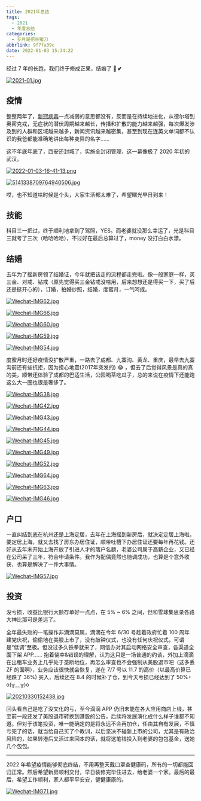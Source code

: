 ```yaml
---
title: 2021年总结
tags:
  - 2021
  - 年度总结
categories:
  - 岁月是把杀猪刀
abbrlink: 9f7fa39c
date: 2022-01-03 15:34:22
---
```


经过 7 年的长跑，我们终于修成正果，结婚了 💖 💕 

[![2021-01.jpg](https://i.postimg.cc/Yq2QfYKS/2021-01.jpg)](https://postimg.cc/G9NBbBp0)

<!--more-->

## 疫情

整整两年了，[新冠病毒](https://zh.wikipedia.org/wiki/2019冠状病毒病疫情)一点减弱的意思都没有，反而是在持续地进化，从德尔塔到奥密克戎，无症状的潜伏周期越来越长，传播和扩散的能力越来越强，每次爆发涉及到的人群和区域越来越多，新闻资讯越来越密集，甚至到现在连英文单词都不认识的我爸都能准确地讲出每种变异的名字……

这不年底年底了，西安还封城了，实施全封闭管理，这一幕像极了 2020 年初的武汉。

[![2022-01-03-16-41-13.png](https://i.postimg.cc/YS2wkQ9T/2022-01-03-16-41-13.png)](https://postimg.cc/18ddrnDK)

[![5141338709764940506.jpg](https://i.postimg.cc/prHCbJVF/5141338709764940506.jpg)](https://postimg.cc/R6gKwfHS)

哎，也不知道啥时候是个头，大家生活都太难了，希望曙光早日到来！

## 技能

科目三一把过，终于顺利地拿到了驾照，YES。而老婆就没那么幸运了，光是科目三就考了三次（哈哈哈哈），不过好在最后总算过了，money 没打白白水漂。

## 结婚

去年为了摇新房领了结婚证，今年就把该走的流程都走完啦。像一般家庭一样，买三金、对戒、钻戒（原先觉得买三金钻戒没啥用，后来想想还是得买一下，买了后还是挺开心的），订婚，拍婚纱照，结婚，度蜜月，一气呵成。

[![Wechat-IMG62.jpg](https://i.postimg.cc/SKJ5d4xt/Wechat-IMG62.jpg)](https://postimg.cc/jWYZqGNz)

[![Wechat-IMG66.jpg](https://i.postimg.cc/MHwX1q8h/Wechat-IMG66.jpg)](https://postimg.cc/njdHJ8rk)

[![Wechat-IMG60.jpg](https://i.postimg.cc/3xKFCQB5/Wechat-IMG60.jpg)](https://postimg.cc/HVhMdKRB)

[![Wechat-IMG59.jpg](https://i.postimg.cc/xTVR8zNd/Wechat-IMG59.jpg)](https://postimg.cc/dDndSDBM)

[![Wechat-IMG54.jpg](https://i.postimg.cc/dQfrzKnK/Wechat-IMG54.jpg)](https://postimg.cc/SjWnM3wZ)

度蜜月时还好疫情没扩散严重，一路去了成都、九寨沟、黄龙、重庆，最早去九寨沟前还有些抗拒，因为担心地震(2017年突发的) 😂 ，但去了后觉得风景是真的真的美，顺带还体验了成都的巴适生活，公园喝茶吃瓜子，总的来说在疫情下还能跑这么大一圈也很是奢侈了。

[![Wechat-IMG38.jpg](https://i.postimg.cc/d0bt2wYJ/Wechat-IMG38.jpg)](https://postimg.cc/R3TB9rhY)

[![Wechat-IMG42.jpg](https://i.postimg.cc/g0ZGkQ6Q/Wechat-IMG42.jpg)](https://postimg.cc/jWtpM8c4)

[![Wechat-IMG43.jpg](https://i.postimg.cc/gjNWTPfX/Wechat-IMG43.jpg)](https://postimg.cc/4H7qYj4s)

[![Wechat-IMG44.jpg](https://i.postimg.cc/vHZM6cVW/Wechat-IMG44.jpg)](https://postimg.cc/23MgsjT6)

[![Wechat-IMG45.jpg](https://i.postimg.cc/fTynRpGC/Wechat-IMG45.jpg)](https://postimg.cc/w3CbWfTR)

[![Wechat-IMG49.jpg](https://i.postimg.cc/JnMSV23b/Wechat-IMG49.jpg)](https://postimg.cc/NyCdRbzM)

[![Wechat-IMG52.jpg](https://i.postimg.cc/m2Jq2DNZ/Wechat-IMG52.jpg)](https://postimg.cc/gny4gGT1)

[![Wechat-IMG64.jpg](https://i.postimg.cc/pXgtpkYF/Wechat-IMG64.jpg)](https://postimg.cc/gnq77V7z)

[![Wechat-IMG63.jpg](https://i.postimg.cc/zXLrz4WN/Wechat-IMG63.jpg)](https://postimg.cc/QHrPS40Y)

[![Wechat-IMG46.jpg](https://i.postimg.cc/K8K2JwQj/Wechat-IMG46.jpg)](https://postimg.cc/75ydLBFr)


## 户口

一直纠结到底在杭州还是上海定居，去年在上海摇到新房后，就决定定居上海啦。要定居上海，就又去找了房东办居住证，顺带吐槽下办居住证还要每年再花钱。还好从去年末开始上海开放了引进人才的落户名额，老婆公司属于高薪企业，又已经在公司呆了三年，符合申请条件。我作为配偶竟然也随调成功，也算是个意外收获，也算是解决了一件大事情。

[![Wechat-IMG57.jpg](https://i.postimg.cc/PrkrL35w/Wechat-IMG57.jpg)](https://postimg.cc/t72HwzPq)

## 投资

没亏损，收益比银行大额存单好一点点，在 5% ~ 6% 之间，但和雪球集思录各路大神比那可是差远了。

全年最失败的一笔操作非滴滴莫属，滴滴在今年 6/30 号趁着政府忙着 100 周年建党庆祝，偷偷地在美股上市了，没有敲钟仪式，也没有任何庆祝仪式，可谓是“低调”至极。但没过多久铁拳就来了，网信办对其启动网络安全审查，各渠道全面下架 APP…… 抱着侥幸&错误的理解，认为这只是一场普通的约谈，外加上滴滴在出租车业务上几乎处于垄断地位，再怎么审查也不会强制从美股退市吧（这多丢 ZF 的面啊），业务应该很快就会恢复，遂在 7/7 号以 11.7 的高价（以最高价算已经跌了 36%) 买入，后续还在 8.4 的时候补了仓，到今天亏损已经达到了 50%+ o(╥﹏╥)o 

[![20210330152438.jpg](https://i.postimg.cc/fbmXrWT2/20210330152438.jpg)](https://postimg.cc/mcZtcs9C)

回头看自己是吃了没文化的亏，至今滴滴 APP 仍旧未能在各大应用商店上线，甚至前一段还发了美股退市转换到港股的公告，后续将发展演化成什么样子谁都不知道。但对于该笔投资，唯一能确定的是将永远不会再加仓，任由其自有发展，不慎亏完了的话，就当给自己买了个教训，以后坚决不碰新上市的公司，尤其是有政治风险的，如果转港后又活过来回本的话，就将这笔钱投入到老婆的包包基金，送她几个包包。

-----

2022 年希望疫情能够彻底终结，不用再整天戴口罩查健康码，所有的一切都能回归正常。然后希望新房顺利交付，早日装修完毕住进去，给老婆一个家。最后的最后，希望工作顺利，家人都平平安安，健健康康的。

[![Wechat-IMG71.jpg](https://i.postimg.cc/QM9KW8TN/Wechat-IMG71.jpg)](https://postimg.cc/67KpkNcF)
